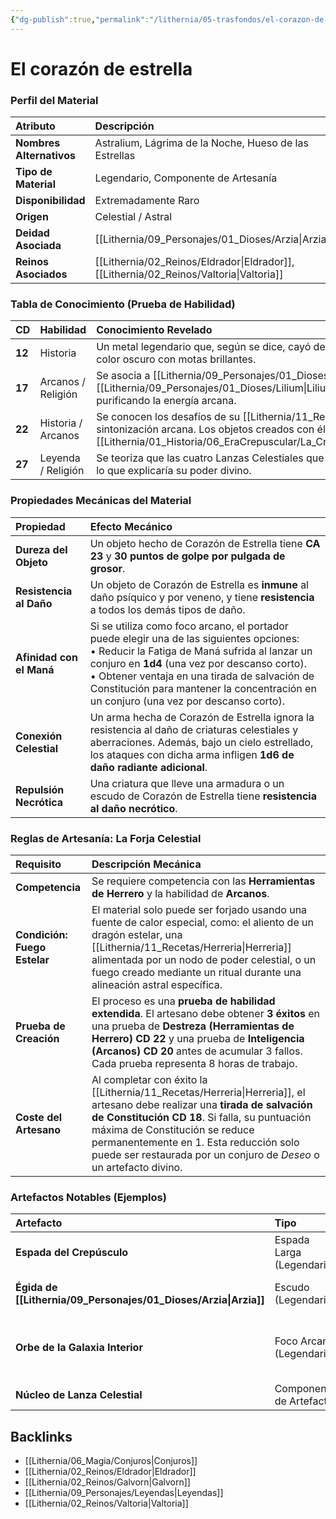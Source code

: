 ```yaml
---
{"dg-publish":true,"permalink":"/lithernia/05-trasfondos/el-corazon-de-estrella/","title":"El corazón de estrella","tags":["lithernia","material","artesania"]}
---
```


# El corazón de estrella

### Perfil del Material

| Atributo | Descripción |
| :--- | :--- |
| **Nombres Alternativos** | Astralium, Lágrima de la Noche, Hueso de las Estrellas |
| **Tipo de Material** | Legendario, Componente de Artesanía |
| **Disponibilidad** | Extremadamente Raro |
| **Origen** | Celestial / Astral |
| **Deidad Asociada** | [[Lithernia/09_Personajes/01_Dioses/Arzia\|Arzia]] |
| **Reinos Asociados** | [[Lithernia/02_Reinos/Eldrador\|Eldrador]], [[Lithernia/02_Reinos/Valtoria\|Valtoria]] |

### Tabla de Conocimiento (Prueba de Habilidad)

| CD | Habilidad | Conocimiento Revelado |
| :--- | :--- | :--- |
| **12** | Historia | Un metal legendario que, según se dice, cayó del cielo en forma de meteoritos. Es increíblemente duro y de color oscuro con motas brillantes. |
| **17** | Arcanos / Religión | Se asocia a [[Lithernia/09_Personajes/01_Dioses/Arzia\|Arzia]] y al Cataclismo del [[Lithernia/09_Personajes/01_Dioses/Lilium\|Lilium]]. El metal resuena con el Tejido del Maná, absorbiendo y purificando la energía arcana. |
| **22** | Historia / Arcanos | Se conocen los desafíos de su [[Lithernia/11_Recetas/Herreria\|Herreria]]: requiere un "Fuego Estelar" y una sintonización arcana. Los objetos creados con él reducen la [[Lithernia/01_Historia/06_EraCrepuscular/La_Crisis_de_la_Fatiga_de_Maná\|La_Crisis_de_la_Fatiga_de_Maná]]. |
| **27** | Leyenda / Religión | Se teoriza que las cuatro Lanzas Celestiales que sellan al Primer Rey tienen un núcleo de Corazón de Estrella, lo que explicaría su poder divino. |

### Propiedades Mecánicas del Material

| Propiedad | Efecto Mecánico |
| :--- | :--- |
| **Dureza del Objeto** | Un objeto hecho de Corazón de Estrella tiene **CA 23** y **30 puntos de golpe por pulgada de grosor**. |
| **Resistencia al Daño** | Un objeto de Corazón de Estrella es **inmune** al daño psíquico y por veneno, y tiene **resistencia** a todos los demás tipos de daño. |
| **Afinidad con el Maná** | Si se utiliza como foco arcano, el portador puede elegir una de las siguientes opciones: <br> • Reducir la Fatiga de Maná sufrida al lanzar un conjuro en **1d4** (una vez por descanso corto). <br> • Obtener ventaja en una tirada de salvación de Constitución para mantener la concentración en un conjuro (una vez por descanso corto). |
| **Conexión Celestial** | Un arma hecha de Corazón de Estrella ignora la resistencia al daño de criaturas celestiales y aberraciones. Además, bajo un cielo estrellado, los ataques con dicha arma infligen **1d6 de daño radiante adicional**. |
| **Repulsión Necrótica** | Una criatura que lleve una armadura o un escudo de Corazón de Estrella tiene **resistencia al daño necrótico**. |

### Reglas de Artesanía: La Forja Celestial

| Requisito | Descripción Mecánica |
| :--- | :--- |
| **Competencia** | Se requiere competencia con las **Herramientas de Herrero** y la habilidad de **Arcanos**. |
| **Condición: Fuego Estelar** | El material solo puede ser forjado usando una fuente de calor especial, como: el aliento de un dragón estelar, una [[Lithernia/11_Recetas/Herreria\|Herreria]] alimentada por un nodo de poder celestial, o un fuego creado mediante un ritual durante una alineación astral específica. |
| **Prueba de Creación** | El proceso es una **prueba de habilidad extendida**. El artesano debe obtener **3 éxitos** en una prueba de **Destreza (Herramientas de Herrero) CD 22** y una prueba de **Inteligencia (Arcanos) CD 20** antes de acumular 3 fallos. Cada prueba representa 8 horas de trabajo. |
| **Coste del Artesano** | Al completar con éxito la [[Lithernia/11_Recetas/Herreria\|Herreria]], el artesano debe realizar una **tirada de salvación de Constitución CD 18**. Si falla, su puntuación máxima de Constitución se reduce permanentemente en 1. Esta reducción solo puede ser restaurada por un conjuro de *Deseo* o un artefacto divino. |

### Artefactos Notables (Ejemplos)

| Artefacto | Tipo | Propiedades Mecánicas (Requiere Sintonización) |
| :--- | :--- | :--- |
| **Espada del Crepúsculo** | Espada Larga (Legendaria) | **+3 a las tiradas de ataque y daño.** Los ataques con esta arma infligen 1d8 de daño radiante adicional. Como acción, puedes lanzar *Disipar Magia* (a nivel 5) desde la espada. Este rasgo no puede usarse de nuevo hasta el próximo anochecer. |
| **Égida de [[Lithernia/09_Personajes/01_Dioses/Arzia\|Arzia]]** | Escudo (Legendario) | **+3 a la CA.** Mientras sostienes este escudo, tienes ventaja en las tiradas de salvación contra [[Lithernia/06_Magia/Conjuros\|Conjuros]]. Como reacción, cuando eres el objetivo de un conjuro de ataque a distancia, puedes aumentar tu CA en 5 contra ese ataque. |
| **Orbe de la Galaxia Interior** | Foco Arcano (Legendario) | Otorga un **+2 a la CD de salvación de tus [[Lithernia/06_Magia/Conjuros\|Conjuros]]**. Una vez por día, puedes usarlo para realizar una Mezcla de [[Lithernia/06_Magia/Conjuros\|Conjuros]] sin necesidad de una prueba de habilidad y sin riesgo de fallo o [[Lithernia/01_Historia/06_EraCrepuscular/La_Crisis_de_la_Fatiga_de_Maná\|La_Crisis_de_la_Fatiga_de_Maná]] adicional. |
| **Núcleo de Lanza Celestial** | Componente de Artefacto | Componente material necesario para forjar un arma capaz de sellar o herir a una deidad o a una criatura de poder equivalente. |

## Backlinks
- [[Lithernia/06_Magia/Conjuros\|Conjuros]]
- [[Lithernia/02_Reinos/Eldrador\|Eldrador]]
- [[Lithernia/02_Reinos/Galvorn\|Galvorn]]
- [[Lithernia/09_Personajes/Leyendas\|Leyendas]]
- [[Lithernia/02_Reinos/Valtoria\|Valtoria]]